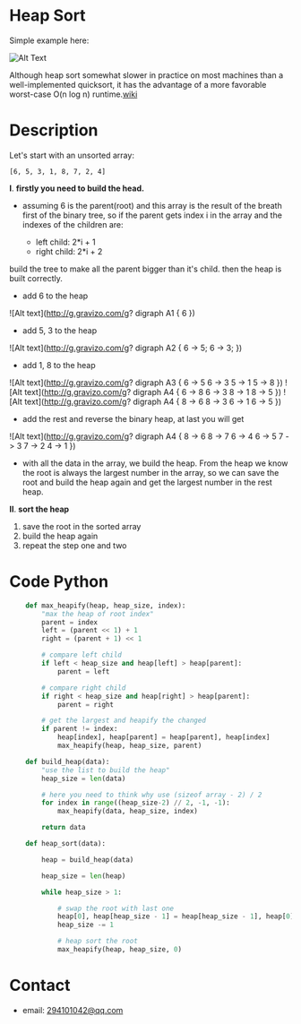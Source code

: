 Heap Sort
=========

Simple example here:

![Alt Text](https://upload.wikimedia.org/wikipedia/commons/4/4d/Heapsort-example.gif)

Although heap sort somewhat slower in practice on most machines than a well-implemented quicksort, it has the advantage of a more favorable worst-case O(n log n) runtime.[wiki](https://en.wikipedia.org/wiki/Heapsort)

Description
===========

Let's start with an unsorted array:

```
[6, 5, 3, 1, 8, 7, 2, 4]
```

**I**. **firstly you need to build the head.**

-	assuming 6 is the parent(root) and this array is the result of the breath first of the binary tree, so if the parent gets index i in the array and the indexes of the children are:

	-	left child: 2*i + 1
	-	right child: 2*i + 2

build the tree to make all the parent bigger than it's child. then the heap is built correctly.

-	add 6 to the heap

![Alt text](http://g.gravizo.com/g?
    digraph A1 {
      6
    })

-	add 5, 3 to the heap

![Alt text](http://g.gravizo.com/g?
    digraph A2 {
      6 -> 5;
      6 -> 3;
    })

-	add 1, 8 to the heap

![Alt text](http://g.gravizo.com/g?
    digraph A3 {
      6 -> 5
      6 -> 3
      5 -> 1
      5 -> 8
    }) ![Alt text](http://g.gravizo.com/g?
    digraph A4 {
      6 -> 8
      6 -> 3
      8 -> 1
      8 -> 5
    }) ![Alt text](http://g.gravizo.com/g?
    digraph A4 {
      8 -> 6
      8 -> 3
      6 -> 1
      6 -> 5
    })

-	add the rest and reverse the binary heap, at last you will get

![Alt text](http://g.gravizo.com/g?
    digraph A4 {
      8 -> 6
      8 -> 7
      6 -> 4
      6 -> 5
      7 -> 3
      7 -> 2
      4 -> 1
    })

-	with all the data in the array, we build the heap. From the heap we know the root is always the largest number in the array, so we can save the root and build the heap again and get the largest number in the rest heap.

**II**. **sort the heap**

1.	save the root in the sorted array
2.	build the heap again
3.	repeat the step one and two

Code Python
===========

```Python
    def max_heapify(heap, heap_size, index):
        "max the heap of root index"
        parent = index
        left = (parent << 1) + 1
        right = (parent + 1) << 1

        # compare left child
        if left < heap_size and heap[left] > heap[parent]:
            parent = left

        # compare right child
        if right < heap_size and heap[right] > heap[parent]:
            parent = right

        # get the largest and heapify the changed
        if parent != index:
            heap[index], heap[parent] = heap[parent], heap[index]
            max_heapify(heap, heap_size, parent)

    def build_heap(data):
        "use the list to build the heap"
        heap_size = len(data)

        # here you need to think why use (sizeof array - 2) / 2
        for index in range((heap_size-2) // 2, -1, -1):
            max_heapify(data, heap_size, index)

        return data

    def heap_sort(data):

        heap = build_heap(data)

        heap_size = len(heap)

        while heap_size > 1:

            # swap the root with last one
            heap[0], heap[heap_size - 1] = heap[heap_size - 1], heap[0]
            heap_size -= 1

            # heap sort the root
            max_heapify(heap, heap_size, 0)
```

Contact
=======

-	email: 294101042@qq.com
